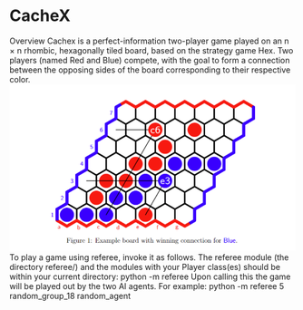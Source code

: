 # CacheX
Overview
Cachex is a perfect-information two-player game played on an n × n rhombic, hexagonally tiled
board, based on the strategy game Hex. Two players (named Red and Blue) compete, with the
goal to form a connection between the opposing sides of the board corresponding to their respective
color.
![Local Image](CacheX.png)
To play a game using referee, invoke it as follows. The referee module (the directory referee/) and
the modules with your Player class(es) should be within your current directory:
python -m referee <n> <red module> <blue module>
Upon calling this the game will be played out by the two AI agents.
For example:
python -m referee 5 random_group_18 random_agent
